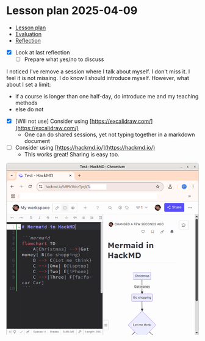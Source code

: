 # Lesson plan 2025-04-09

- [Lesson plan](../../lesson_plans/20250410/README.md)
- [Evaluation](../../evaluations/20250410/README.md)
- [Reflection](../../reflections/20250410/README.md)

- [x] Look at last reflection
    - [ ] Prepare what yes/no to discuss

I noticed I've remove a session where I talk about myself.
I don't miss it. I feel it is not missing.
I do know I should introduce myself.
However, what about I set a limit:

- if a course is longer than one half-day,
  do introduce me and my teaching methods
- else do not

- [x] [Will not use] Consider using [https://excalidraw.com/](https://excalidraw.com/)
    - One can do shared sessions, yet not typing together in a markdown document
- [ ] Consider using [https://hackmd.io/](https://hackmd.io/)
    - This works great! Sharing is easy too.

![Mermaid in HackMD](mermaid_in_hackmd.png)

